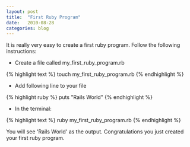 ```yaml
---
layout: post
title:  "First Ruby Program"
date:   2010-08-28
categories: blog
---
```


It is really very easy to create a first ruby program. Follow the following instructions:

* Create a file called my\_first\_ruby\_program.rb

{% highlight text %}
touch my_first_ruby_program.rb
{% endhighlight %}

* Add following line to your file

{% highlight ruby %}
puts "Rails World"
{% endhighlight %}

* In the terminal:

{% highlight text %}
 ruby my_first_ruby_program.rb
{% endhighlight %}


You will see 'Rails World' as the output. Congratulations you just created your first ruby program.
